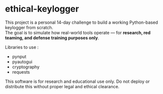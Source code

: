 # ethical-keylogger

This project is a personal 14-day challenge to build a working Python-based keylogger from scratch.  
The goal is to simulate how real-world tools operate — for **research, red teaming, and defense training purposes only**.

Libraries to use :
- pynput
- pyautogui
- cryptography
- requests



This software is for research and educational use only.
Do not deploy or distribute this without proper legal and ethical clearance.
